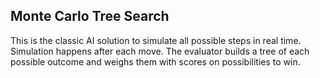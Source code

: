 Monte Carlo Tree Search
---

This is the classic AI solution to simulate all possible steps in real time. Simulation happens after each move. The evaluator builds a tree of each possible outcome and weighs them with scores on possibilities to win.